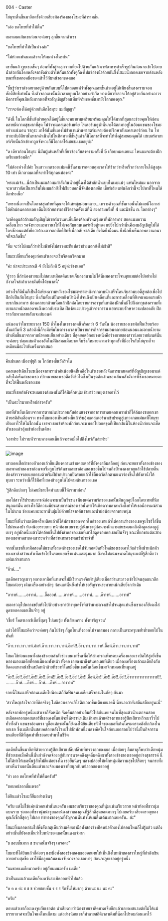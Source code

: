 004 - Caster

โฮมุระตื่นขึ้นมาอีกครั้งด้วยเสียงท้องร้องของโซมะที่คำรามลั่น

"เอ่อ ขอโทษที่ทำให้ตื่น"

เธอหอมแก้มเขาก่อนจะค่อยๆ ลุกขึ้นจากตัวเขา

"ขอโทษที่ทำให้เป็นห่วงค่ะ"

"ไม่ห่วงแฟนผมแล้วจะให้ผมห่วงใครกัน"

เขายิ้มแล้วจูบเธอสั้นๆ ก่อนที่ทั้งคู่จะลุกจากเตียงไปด้วยกันแล้วเวฟอาหารสำเร็จรูปกินก่อนจะเข้าไปอาบน้ำด้วยกันโดยหลังจากขัดล้างตัวให้กันแล้วทั้งคู่ก็ลงไปแช่อ่างน้ำด้วยกันซึ่งโซมะนั่งกอดเธอจากด้านหลัง ขณะที่เธอกอดมือของเข้าไว้กับหน้าอกของเธอ

"ชั้นรู้ว่าเราต่างอยากอยู่ด้วยกันแบบนี้ไปตลอดแต่ว่าทั้งคุณและชั้นต่างอยู่ได้เพียงสิ้นสงครามจอกศักดิ์สิทธิ์เท่านั้น ซึ่งตัวจอกเองนั้นมีเวลาอยู่บนโลกอย่างจำกัด ทางเดียวที่เราจะได้อยู่ด้วยกันอย่างถาวรคือการที่คุณมีพลังมากพอที่จะอัญเชิญตัวตนที่แท้จริงของชั้นมายังโลกของคุณ"

"เราจะต้องได้อยู่ด้วยกันอีกโฮมุระ ผมสัญญา"

"ดังนี้ ในโลกที่ชั้นยังช่วยคุณได้อยู่นี้ชั้นจะพยายามเตรียมพร้อมคุณให้ได้มากที่สุดและช่วยคุณให้ผ่อนคลายมีความสุขมากที่สุด ไม่ว่าจะแคสเตอร์เมเดีย ไรเดอร์เมดูซ่านั้นจะได้ตกมาอยู่ในอ้อมแขนของโซมะอย่างแน่นอน ซากุระ มาโต้นั้นชั้นเองไม่ชำนานด้านศาสตร์เมจายต้องปรึกษากับแคสเตอร์ก่อน ริน โทซากะกับอิลิยานั้นหากดำเนินไปในทิศทางที่ชั้นรู้แล้วก็มีโอกาสที่จะทำให้ทั้งคู่สมยอมคุณได้ เซเบอร์อาเทอร์เรียนั้นถ้าเข้าหาถูกจังหวะก็มีโอกาสได้เชยชมเธออยู่ค่ะ"

"ด เดียวก่อนโฮมุระ นี่มันผู้เล่นหลักที่เกี่ยวข้องกับสงครามครั้งที่ 5 เกือบหมดเลยนะ ไหนผมจะต้องฝึกเตรียมพร้อมอีก"

"ไม่ต้องห่วงไปค่ะ ในเขาวงกตของแม่มดนี้ชั้นสามารถควบคุมเวลาให้ช้ากว่าหรือเร็วกว่าภายในได้สูงสุด 10 เท่า มีเวลาถมเถที่จะทำให้ทุกคนท้องค่ะ"

'พระแม่เจ้า...นี่ถ้าเป็นเมะแล้วผมกำลังกินน้ำอยู่นี่คงได้สำลักน้ำแบบในเมะแน่ๆ แฟนใหม่ผม นอกจากจะหาสาวยัดเป็นฮาเร็มให้ผมแล้วยังไฟเขียวบอกพี่จัดป่องเลยอีก เชี้ยร์เอ้ย แฟนดีกว่านี้จะไปหาที่ไหนได้อีกฟระเนี้ย'

"เพราะนี่อาจเป็นโอกาสสุดท้ายที่คุณจะได้เสพสุขผ่อนคลาย...เพราะตัวคุณที่ชั้นเจอนั้นไม่เคยมีโอกาสได้พักผ่อนคลายเลย เต็มไปด้วยการเอาชีวิตรอดตั้งแต่ที่นี่ สงครามครั้งที่ 4 และมิชชั่น ณ โลกต่างๆ"

'มาคิดดูแล้วถ้าผมอัญเชิญได้เซอร์แวนคนอื่นก็คงต้องหัวหดซุ่มหาที่พักอาหาร สอดแนมความเคลื่อนไหว รอจังหวะและภาวนาให้ไม่เจอกับแลนเซอร์หรือตู้ทอง แย่ยิ่งไปกว่านั้นคือผมอัญเชิญไม่ได้ใครซักคนแต่ยังยึดว่าต้องเอาจอกศักดิ์สิทธิ์เพื่อกลับชาล์เดีย ยิ่งคิดยิ่งมืดมน ยิ่งนึกยิ่งเห็นภาพความอนาจที่จะเกิดขึ้น'

"อื่ม จะว่าไปผมก็ว่าทำไมฟ้ายังไม่สรางซะทีแปลว่าข้างนอกยังไม่เช้าสิ"

โซมะเปลี่ยนเรื่องคุยก่อนตัวเองจะเริ่มจิตตกวิตกมาก

"ค่ะ น่าจะประมาณตี 4 ยังไม่ถึงตี 5 อยู่ค่ะข้างนอก"

'อู้ววว นี่ถ้าน้องชายผมไม่สลบเหมือดติดบาดเจ็บลงสนามไม่ได้นี่ผมคงกระโจนลุยแมชต่อไปอย่างไม่กังวลใจล่ะถ้าเวลามันยืดได้ขนาดนี้'

อย่างไรก็ดีนั่นก็เป็นได้เพียงความหวังของโซมะเพราะหลังจากอาบน้ำเสร็จโดนจับสวมบอดี้สูทต่อเพื่อไปฝึกยิงปืนกับโฮมุระ ซึ่งเริ่มตั้งแต่ปืนพกยิงเป้านิ่งไปจนถึงเป้าเคลื่อนที่และการเคลื่อนที่ยิงจนหมดแรงพักเบรกกินอาหาร ผ่อนคลายกล้ามเนื้อแล้วฝึกต่อโดยรายการอาวุธที่เขาต้องฝึกนั้นมีไปถึงอาวุธสงครามทั้งเบาและหนักตลอดจนถึงพวกกับระเบิด ฝึกงัดแงะประตูเข้าจารกรรม แฮกระบบรักษาความปลอดภัย ฝึกราวกับพวกสายลับเจมส์บอนด์

แน่นอนว่าในระยะเวลา 150 ชั่วโมงในเขาวงกตนี้หรือกว่า 6 วันนั้น น้องชายของเขาพักฟื้นเรียบร้อยตั้งแต่วันที่ 3 แล้วดังนี้ก็จะมีเพิ่มในตารางเวลาเป็นรายการกิจกรรมผ่อนคลายก่อนนอนและอาบน้ำยามเช้าเพิ่มขึ้นมาจากอาบน้ำตอนเย็นอย่างเดียว ที่สุดยอดอีกอย่างหนึ่งคือร่างกายของสาวน้อยเวทย์มนต์นั้นจะค่อยๆ ซ่อมแซมตัวเองอัตโนมัติเสมอเมื่อบาดเจ็บซึ่งก็หมายความว่าทุกครั้งที่มีอะไรกับโฮมุระก็จะเหมือนมีอะไรกันครั้งแรกเสมอ

---

คืนฝนตก เมืองฟุยุกิ ณ ใกล้ทางขึ้นวัดริวโด

แคสเตอร์เดินโซเซเนื่องจากพราน่าอันน้อยนิดที่เหลือในตัวเธอหลังจัดการมาสเตอร์ที่อัญเชิญเธอมาแต่กลับไม่เห็นค่าของเธอ เป้าหมายของเธอคือวัดริวโดซึ่งเป็นจุดตัดผ่านของเส้นพลังมังกรที่ซึ่งเธอหมายตาที่จะให้ฟื้นพลังของเธอ

ขณะที่เธอกำลังจะหมดแรงล้มลงนั้นก็ได้มีเด็กหนุ่มเข้ามาช่วยพยุงเธอเอาไว้

"เป็นอะไรมากหรือปล่าวครับ"

เธอที่ตัวเย็นเฉียบจากการตากฝนประกอบกับอ่อนแรงจากอาการขาดแคลนพราน่าก็ได้ล้มลงซบอกเขาด้วยสติอันเลือนราง ทางโซมะเองเห็นอย่างนี้แล้วรีบอุ้มแคสเตอร์พาเข้าประตูสู่เขาวงกตแม่มดที่โฮมุระเปิดเอาไว้ให้ไม่ไกลนั้น เขาพาเธอเข้าห้องพักก่อนจะพาเธอไปถอดชุดที่เปียกฝนนี้ในห้องน้ำก่อนจะเช็ดตัวเธอแล้วอุ้มเข้าห้องขึ้นเตียง

'เอาฟระ ไม่รวบหัวรวบหางตอนนี้แล้วจะรอเมื่อไปถึงไหร่กันล่ะฟระ'

---

![image](https://user-images.githubusercontent.com/52528544/162637283-08a99f16-5c4b-4fe5-82f2-9514ed29666a.png)

เขาถอดเสื้อผ้าของตัวเองแล้วขึ้นเตียงคลานเข้าแคสเตอร์ที่ยังคงสลึมสลืออยู่ ก่อนจะยกขาทั้งสองข้างของเธอพาดบ่าของเขาก่อนจะเริ่มจูบไซร้ต้นขาและขาอ่อนของเธอขึ้นไปจนถึงป่าพงดงกาญแล้วใช้ปลายลิ้นส่องสำรวจรอยแยกตามด้วยริมฝีปากประกบปิดรอยแล้วใช้ลิ้นตวัดลึกตามแนวร่องขึ้นไปยังตาน้ำใต้หุบผา ระหว่างนี้ก็ใช้มือทั้งสองข้างลูบไล้ไปตามต้นขาของเธอ

'รู้สึกดีแปลกๆ ไม่เคยมีชายใดทำแบบนี้ให้เรามาก่อน'

เธอใช่สาวไร้ประสบการณ์ก่อนจะมาเป็นวีรชน เพียงแต่ความรักของเธอนั้นมันถูกอุปโลกโดยเทพที่นึกสนุกแค่นั้น อย่างไรก็ดีความมีประสบการณ์ของเธอนั้นทำให้เกิดความคาดหวังซึ่งทำให้เธอมีอารมณ์ร่วมในไม่นาน ช่องแคบมะละกานั้นชุ่มไปด้วยน้ำจากต้นธาลและน้ำบ่อน้อยจากชายหนุ่ม

โซมะที่เห็นว่าเมเดียเครื่องติดแล้วก็ได้พักขาเธอลงจากไหล่ของเขาแล้วไต่คลานร่างของเธอจูบไซร้ไล่ขึ้นไปผ่านดงป่า ท้องน้อยราบขาว หน้าท้องแบนราบสู่เนินเขาคู่ก่อนจะพักแวะเชยชมอมคลึงดึงดูดสองภูคู่เบาๆ อยู่พักหนึ่งแล้วไต่คล้อยขึ้นไปยังลำคอของเธอที่เขาไล่ดูดรอบคอเธอเป็นจ้ำๆ ขณะที่ยกขาแต่ละข้างของเธอพาดขาของเขาระหว่างที่สว่านทะลวงพลเข้าประจำที่

จากนั้นเขาก็เอามือสอดใต้แขนทั้งสองข้างของเธอไปจับกอดยึดหัวไหล่ของเธอเอาไว้แล้วทิ้งน้ำหนักตัวของเขาส่งสว่านหัวเห็ดเข้าไปในรอยแยกซึ่งแน่นและนุ่มมาก ถึงจะไม่แน่นขนาดโฮมุระแต่ก็รู้สึกดีกว่าแฟนเก่าเขามาก

"อ๊าห์...."

เมเดียครวญเบาๆ พลางเอามือที่แทบจะไม่มีเรียวแรงจิกผ้าปูเตียงเมื่อสว่านทะลวงเข้าไปจนสุดแนวลึก โซมะค่อยๆ เดินเครื่องอย่างช้าๆ ก่อนแต่นั้นยิ่งทำให้เธอรัญจวนระทวยหนักเสียยิ่งกว่าเดิม

"อาาาห์.......อาาาห์.......อื๊อออห์......อาาาห์.......อาาาห์.......อ๊าาาห์.......อาาาห์"

เธอครวญไปพลางขยับหัวไปซ้ายบ้างขวาบ้างทุกครั้งที่สว่านทะลวงเข้าไปจนสุดแท่นซึ่งเขาเองก็ยังคงไล่ดูดซอกคอเธอเป็นจ้ำๆ อยู่

'เชี้ยร์ โคตรเอกซ์เซ็กซี่สุดๆ ไปเลยวุ้ย ทั้งเสียงคราง ทั้งท่ารัญจวน'

แล้วไอ้ที่โซมะคิดว่าจะค่อยๆ กินไปช้าๆ ก็ถูกโยนทิ้งออกไปจากสมอง กลายเป็นตระครุบขย่ำซ่ำซอยไปในทันที

"อ๊าา.าาา.าาา.าาห์.อ่ะห์.อ๊าา.าาา.าาา.าาห์.อ๊ะห์!!.อ๊าา.าาา.าาา.าาห์.อื๊อห์.อ๊าา.าาา.าาา.าาห์"

โซมะใช้ท่อนแขนทั้งสองข้างยกลำตัวช่วงบนเขาขึ้นเพื่อให้สามารถเพิ่มรอบเครื่องและแรงบิตให้สูงยิ่งขึ้นพลางมองเมเดียที่ตอนนี้แดงทั้งหน้า ทั้งคอ เลยลงมาถึงต้นคอเลยทีเดียว เมื่อลงเครื่องแล้วเมเดียถึงกับยืดคอแหงหน้าขึ้นสบัดหน้าซ้ายทีขวาทีโดยมือขึ้นเธอนั้นเลื่อนขึ้นมาจิกหมอนที่หนุนอยู่

"อ๊ะ!!.อ๊ะ!!.อ๊ะ!!.อ๊ะ!!.อ๊ะ!!.อ๊าห์!!.อ๊ะ!!.อ๊ะ!!.อ๊ะ!!.อ๊ะ!!.อื๊อห์.อ๊ะ!!.อ๊ะ!!.อ๊ะ!!.อ๊ะ!!.อ๊าาาาาาาาาาาาาาาาห์!!.........อ๊าห์....อ๊าห์....อ๊าห์....อ๊าห์....อาาาาห์"

รอบนี้โซมะเสร็จก่อนเมเดียไปนิดแต่ก็กัดฟันจนเมเดียเสร็จตามในถัดๆ กันมา 

'สาวใหญ่เร้าใจกว่าที่คิดจริงๆ ไม่คิดว่าเธอจะอิโรติกเวลาขึ้นเตียงขนาดนี้ นี่ขนาดว่ายังสลึมสลืออยู่นะนี่'

หลังจากพักครู่หนึ่งแล้วเขาก็จัดหนัก จัดเต็มต่ออย่างลืมตัวไปเช่นเคยจนในที่สุดแล้วน้ำแตกจนสลบเหมือดคาอกแคสเตอร์ที่เธอเองนั้นแม้จะได้พราน่าเติมเข้ามาแล้วแต่ร่างกายเธอรู้สึกเสียวหวิวเบาวิ่วไปทั่วทั้งตัว แขนขาอ่อนแรง หูอื้อแต่กระนั้นก็ยังคงได้ยินเสียงหัวใจของเธอที่เต้นโครมครามดังกึกก้องในอกเธอ ซึ่งเมเดียนั้นสลบคล้อยหลังโซมะไปซักพักหนึ่งพลางคิดในใจก่อนเธอสลบไปว่านี่เป็นกิจกรรมบนเตียงที่ดีที่สุดเท่าที่เธอเคยทำมาในชีวิต

---

เมเดียตื่นขึ้นมาอีกทีด้วยความรู้สึกเสียวแปล๊บปล๊าบที่ทรวงอกของเธอ เมื่อค่อยๆ ลืมตาดูก็พบว่าเด็กหนุ่มที่ช่วยเธอเมื่อคืนนี้นั้นกำลังจดจ้องอยู่กับการนวดคลึงดูดดื่มคดึงผาทั้งสองข้างของเธออยู่อย่างสุขสรรค์ นี่ไม่ได้ทำให้เธอนั้นรู้สึกไม่ดีแต่อย่างใด เธอยิ้มนิดๆ พลางปล่อยให้เด็กหนุ่มมีความสุขไปเรื่อยๆ จนกระทั้งเขาเห็นว่าเธอนั้นตื่นแล้วและจ้องมองเขาที่สนุกกับหน้าอกของเธออยู่

"อ่า เออ ขอโทษที่ทำให้ตื่นครับ!"

"ชอบหน้าอกชั้นเหรอ"

ได้ยินแล้วโซมะก็ยิ้มอย่างเขินๆ

"ครับ แต่ไม่ใช่แค่หน้าอกเท่านั้นนะครับ ผมชอบเรียวขาของคุณที่นุ่มแน่นเรียวสวย หน้าท้องที่ขาวนุ่มแบนราบ ซอกคอที่ขาวนุ่มน่าจูบและน้องสาวของคุณที่รู้สึกดีสุดยอดมากๆ ไปเลยครับ เสียงครวญของคุณก็เซ็กซี่สุดๆ ไปเลย ท่าทางของคุณที่รัญจวนนั้นทำให้ผมตื่นเต้นมากเลยครับ.. อ่ะ"

โซมะที่เผลอพล่ามไปพึ่งสังเกตุเห็นว่าเมเดียเอามือทั้งสองข้างปิดหน้าตัวเองไปตอนไหนก็ไม่รู้แล้ว แต่ถึงอย่างนั้นก็ยังคงเห็นว่าใบหน้าของเธอนั้นแดงแจ๋มาก

"ช ชอบชั้นมาก ข ขนาดนั้นจริงๆ เหรอคะ"

โซมาะที่ได้ยินแล้วก็ค่อยๆ แงะมือทั้งสองข้างของเธอออกเผยให้เห็นถึงใบหน้าของสาวใหญ่ที่กำลังเขินอายอย่างสุดขีด เขาใช้มือลูบแก้มลงมาจับคางของเธอเบาๆ ก่อนจะจูบเธออยู่ครู่หนึ่ง

"ผมชอบเมเดียมากครับ อยู่กับผมนะครับ เมเดีย"

ถ้าเป็นเมะแล้วเมเดียก็คงควันระเบิดออกหัวไปแล้ว

"ค ค ค ค่ะ ช ช ช ช่วยชอบชั้น ร ร ร รักชั้นให้มากๆ ด้วยนะ นะ นะ คะ"

"ครับ"

ตอบแล้วเขาก็ละเลงจูบกับเธอต่อ น่าเสียดายว่าน้องชายเขาติดบาดเจ็บอีกแล้วเลยลงสนามต่อไม่ได้แม้บรรยากาศจะเป็นใจแค่ไหนก็ตาม แต่อย่างน้อยเขาก็ทำลายสถิติเวลาเดิมที่น๊อกไปรอบก่อนเอาไว้
